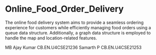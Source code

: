 # Online_Food_Order_Delivery
The online food delivery system aims to provide a seamless ordering experience for customers while efficiently managing food orders using a queue data structure. Additionally, a graph data structure is employed to handle the map and location-related features.

MB Ajay Kumar   CB.EN.U4CSE21236
Samarth P       CB.EN.U4CSE21253
